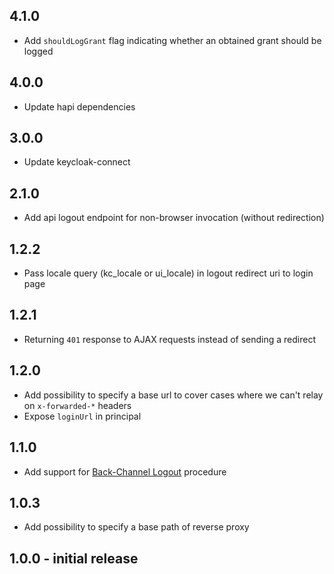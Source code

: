 ## 4.1.0

* Add `shouldLogGrant` flag indicating whether an obtained grant should be logged

## 4.0.0

* Update hapi dependencies

## 3.0.0

* Update keycloak-connect

## 2.1.0

* Add api logout endpoint for non-browser invocation (without redirection)

## 1.2.2

* Pass locale query (kc_locale or ui_locale) in logout redirect uri to login page

## 1.2.1

* Returning `401` response to AJAX requests instead of sending a redirect

## 1.2.0

* Add possibility to specify a base url to cover cases where we can't relay on `x-forwarded-*` headers
* Expose `loginUrl` in principal

## 1.1.0

* Add support for [Back-Channel Logout](https://openid.net/specs/openid-connect-backchannel-1_0.html) procedure

## 1.0.3

* Add possibility to specify a base path of reverse proxy

## 1.0.0 - initial release
